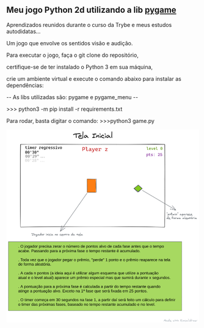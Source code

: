 <h2>Meu jogo Python 2d utilizando a lib <a href="https://www.pygame.org/news" target="_blank" rel="noreferrer noopener">pygame</a></h2>
<p>Aprendizados reunidos durante o curso da Trybe e meus estudos autodidatas...</p>

<p>Um jogo que envolve os sentidos visão e audição.</p>

<p>Para executar o jogo, faça o git clone do repositório,</p>
<p>certifique-se de ter instalado o Python 3 em sua máquina,</p>
<p>crie um ambiente virtual e execute o comando abaixo para instalar as dependências:</p>
<span>-- As libs utilizadas são: pygame e pygame_menu --</span>
<p>>>> python3 -m pip install -r requirements.txt</p>
<p>Para rodar, basta digitar o comando: >>>python3 game.py</p>

<img src="/assets/rascunho1.png" alt="rascunhos pygame" />
